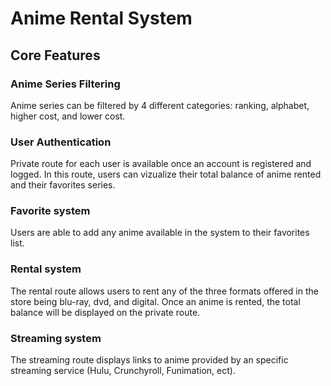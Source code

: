 # Anime Rental System

## Core Features

### Anime Series Filtering

Anime series can be filtered by 4 different categories: ranking, alphabet, higher cost, and lower cost.

### User Authentication

Private route for each user is available once an account is registered and logged. In this route, users can vizualize their total balance of anime rented and their favorites series.

### Favorite system

Users are able to add any anime available in the system to their favorites list.

### Rental system

The rental route allows users to rent any of the three formats offered in the store being blu-ray, dvd, and digital. Once an anime is rented, the total balance will be displayed on the private route.

### Streaming system

The streaming route displays links to anime provided by an specific streaming service (Hulu, Crunchyroll, Funimation, ect).
